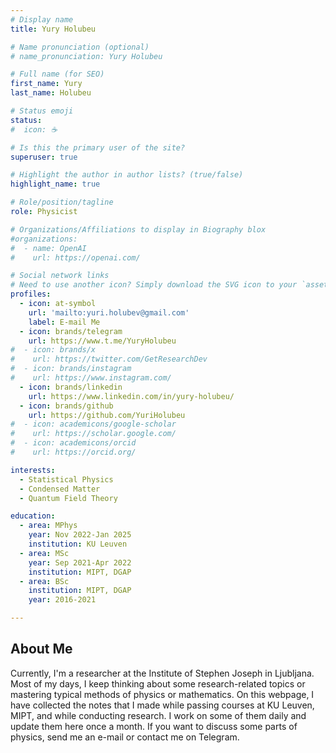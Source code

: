 ```yaml
---
# Display name
title: Yury Holubeu

# Name pronunciation (optional)
# name_pronunciation: Yury Holubeu

# Full name (for SEO)
first_name: Yury 
last_name: Holubeu

# Status emoji
status:
#  icon: ☕️

# Is this the primary user of the site?
superuser: true

# Highlight the author in author lists? (true/false)
highlight_name: true

# Role/position/tagline
role: Physicist

# Organizations/Affiliations to display in Biography blox
#organizations:
#  - name: OpenAI
#    url: https://openai.com/

# Social network links
# Need to use another icon? Simply download the SVG icon to your `assets/media/icons/` folder.
profiles:
  - icon: at-symbol
    url: 'mailto:yuri.holubev@gmail.com'
    label: E-mail Me
  - icon: brands/telegram
    url: https://www.t.me/YuryHolubeu
#  - icon: brands/x
#    url: https://twitter.com/GetResearchDev
#  - icon: brands/instagram
#    url: https://www.instagram.com/
  - icon: brands/linkedin
    url: https://www.linkedin.com/in/yury-holubeu/
  - icon: brands/github
    url: https://github.com/YuriHolubeu
#  - icon: academicons/google-scholar
#    url: https://scholar.google.com/
#  - icon: academicons/orcid
#    url: https://orcid.org/

interests:
  - Statistical Physics
  - Condensed Matter
  - Quantum Field Theory

education:
  - area: MPhys  
    year: Nov 2022-Jan 2025 
    institution: KU Leuven    
  - area: MSc 
    year: Sep 2021-Apr 2022
    institution: MIPT, DGAP 
  - area: BSc  
    institution: MIPT, DGAP
    year: 2016-2021

---
```


## About Me



Currently, I'm a researcher at the Institute of Stephen Joseph in Ljubljana.
Most of my days, I keep thinking about some research-related topics or mastering typical methods of physics or mathematics.
On this webpage, I have collected the notes that I made while passing courses at KU Leuven, MIPT, and while conducting research.
I work on some of them daily and update them here once a month. 
If you want to discuss some parts of physics, send me an e-mail or contact me on Telegram.
